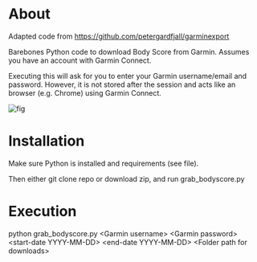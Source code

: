 # About

Adapted code from https://github.com/petergardfjall/garminexport

Barebones Python code to download Body Score from Garmin. Assumes you have an account with Garmin Connect. 

Executing this will ask for you to enter your Garmin username/email and password. However, it is not stored after the session and acts like an browser (e.g. Chrome) using Garmin Connect. 

![fig](https://github.com/physioforecast/garminexport/assets/6562289/45149045-3c26-4362-8b54-8cb756482d3e)


# Installation

Make sure Python is installed and requirements (see file).

Then either git clone repo or download zip, and run grab_bodyscore.py

# Execution

python grab_bodyscore.py \<Garmin username\> \<Garmin password\> \<start-date YYYY-MM-DD\> \<end-date YYYY-MM-DD\> \<Folder path for downloads\>

